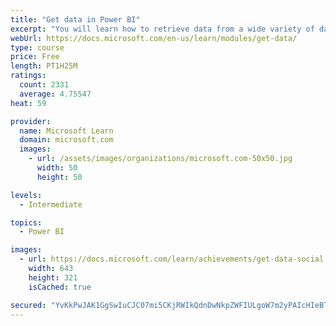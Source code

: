 ```yaml
---
title: "Get data in Power BI"
excerpt: "You will learn how to retrieve data from a wide variety of data sources, including Microsoft Excel, relational databases, and NoSQL data stores. You will also learn how to improve performance while retrieving data."
webUrl: https://docs.microsoft.com/en-us/learn/modules/get-data/
type: course
price: Free
length: PT1H25M
ratings:
  count: 2331
  average: 4.75547
heat: 59

provider:
  name: Microsoft Learn
  domain: microsoft.com
  images:
    - url: /assets/images/organizations/microsoft.com-50x50.jpg
      width: 50
      height: 50

levels:
  - Intermediate

topics:
  - Power BI

images:
  - url: https://docs.microsoft.com/learn/achievements/get-data-social.png
    width: 643
    height: 321
    isCached: true

secured: "YvKkPwJAK1GgSwIuCJC07mi5CKjRWIkQdnDwNkpZWFIULgoW7m2yPAIcHIeBTsOQUB4Fll/TmTLsQhbg0J99M6sCEHwxhqNX/T6layPmddI+UQ0Zo/q1T+qKZKAr5v8y68BUtp/9KKNR6xFFC/h3CXQ7hUmC8Rfj9gQ6mkdqnWOdj8/m8JSfU5cjzwNaVsmdDy5dT+6iEEGj17yh15RCF/Jv6gMR+ePQUFDwJBcQQfoQ/bg71T153Eu3XQ3yrmRvwMj3yMbQhfpU2yCwESGLdNpDj00Ye4OggpOZOWBb8Z+uVVQVlUvF2vf0IJZy0ZGFtbTJ7PanvBxmMCwU/lKZAFJprA2Pi7Sgd6Q2BrglRiwYS7YKsSrBemogsaoMsrY3g4zdqiU+VtAOkNweBvG/6rOt1AQJC50j8sYT6eOkVlA=;7XJeFmaH0sOW9f4GjKE0Yw=="
---
```


